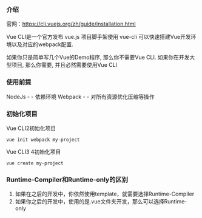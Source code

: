 ### 介绍

<a>官网：https://cli.vuejs.org/zh/guide/installation.html</a>

Vue CLI是一个官方发布 vue.js 项目脚手架使用 vue-cli 可以快速搭建Vue开发环境以及对应的webpack配置.

如果你只是简单写几个Vue的Demo程序, 那么你不需要Vue CLI.
如果你在开发大型项目, 那么你需要, 并且必然需要使用Vue CLI

### 使用前提

NodeJs  - - 依赖环境
Webpack - - 对所有资源优化压缩等操作

### 初始化项目

Vue CLI2初始化项目

    vue init webpack my-project

Vue CLI3 4初始化项目

    vue create my-project

### Runtime-Compiler和Runtime-only的区别

1. 如果在之后的开发中，你依然使用template，就需要选择Runtime-Compiler
2. 如果你之后的开发中，使用的是.vue文件夹开发，那么可以选择Runtime-only
